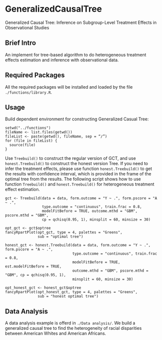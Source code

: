# GeneralizedCausalTree
Generalized Causal Tree: Inference on Subgroup-Level Treatment Effects in Observational Studies

## Brief Intro
An implement for tree-based algorithm to do heterogeneous treatment effects estimation and inference with observational data. 

## Required Packages
All the required packages will be installed and loaded by the file `./functions/library.R`.

## Usage
Build dependent environment for constructing Generalized Casual Tree:
```
setwd("../functions")
fileName <- list.files(getwd())
fileList <- paste(getwd(), fileName, sep = “/”)
for (file in fileList) {
  source(file)
}
```

Use `Treebuild()` to construct the regular version of GCT, and use `honest.Treebuild()` to construct the honest version Tree. If you need to infer the treatment effects, please use function `honest.Treebuild()` to get the results with confidence interval, which is provided in the frame of the optimal tree from the results.
The following script shows how to use function `Treebuild()` and `honest.Treebuild()` for heterogeneous treatment effect estimation.
```
gct <- Treebuild(data = data, form.outcome = "Y ~ .", form.pscore = "A ~ .", 
                 type.outcome = "continuous", train.frac = 0.8, 
                 modelFitBefore = TRUE, outcome.mthd = "GBM", pscore.mthd = "GBM", 
                 cp = qchisq(0.95, 1), minsplit = 60, minsize = 30)

opt_gct <- gct$optree
fancyRpartPlot(opt_gct, type = 4, palettes = "Greens",
               sub = "optimal tree")
 
honest_gct <- honest.Treebuild(data = data, form.outcome = "Y ~ .", form.pscore = "A ~ .", 
                               type.outcome = "continuous", train.frac = 0.8,
                               modelFitBefore = TRUE, est.modelFitBefore = TRUE,
                               outcome.mthd = "GBM", pscore.mthd = "GBM", cp = qchisq(0.95, 1), 
                               minsplit = 60, minsize = 30)
                                
opt_honest_gct <- honest_gct$optree
fancyRpartPlot(opt_honest_gct, type = 4, palettes = "Greens", 
               sub = "honest optimal tree")
```


## Data Analysis 
A data analysis example is offerd in `./Data analysis/`. We build a generalized causal tree to find the heterogeneity of racial disparities between American Whites and American Africans.

